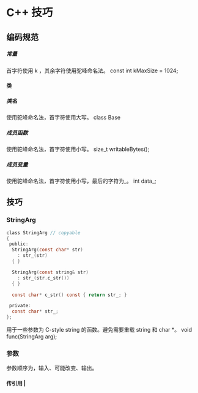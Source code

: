 # C++ 技巧
## 编码规范
##### 常量
首字符使用 k ，其余字符使用驼峰命名法。
const int kMaxSize = 1024;

#### 类
##### 类名
使用驼峰命名法，首字符使用大写。
class Base
##### 成员函数
使用驼峰命名法，首字符使用小写。
size\_t writableBytes();

##### 成员变量
使用驼峰命名法，首字符使用小写，最后的字符为\_。
int data\_;

## 技巧
### StringArg
```c
class StringArg // copyable
{
 public:
  StringArg(const char* str)
    : str_(str)
  { }

  StringArg(const string& str)
    : str_(str.c_str())
  { }

  const char* c_str() const { return str_; }

 private:
  const char* str_;
};
```
用于一些参数为 C-style string 的函数。避免需要重载 string 和 char *。
void func(StringArg arg);

### 参数
参数顺序为，输入、可能改变、输出。
#### 传引用 | 